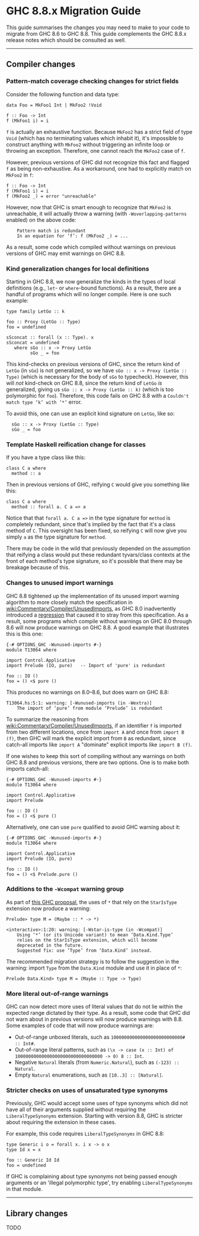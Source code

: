 


# GHC 8.8.x Migration Guide



This guide summarises the changes you may need to make to your code to migrate from GHC 8.6 to GHC 8.8. This guide complements the GHC 8.8.x release notes which should be consulted as well.


---


## Compiler changes


### Pattern-match coverage checking changes for strict fields



Consider the following function and data type:


```
data Foo = MkFoo1 Int | MkFoo2 !Void

f :: Foo -> Int
f (MkFoo1 i) = i
```


`f` is actually an exhaustive function. Because `MkFoo2` has a strict field of type `Void` (which has no terminating values which inhabit it), it's impossible to construct anything with `MkFoo2` without triggering an infinite loop or throwing an exception. Therefore, one cannot reach the `MkFoo2` case of `f`.



However, previous versions of GHC did not recognize this fact and flagged `f` as being non-exhaustive. As a workaround, one had to explicitly match on `MkFoo2` in `f`:


```
f :: Foo -> Int
f (MkFoo1 i) = i
f (MkFoo2 _) = error "unreachable"
```


However, now that GHC is smart enough to recognize that `MkFoo2` is unreachable, it will actually throw a warning (with `-Woverlapping-patterns` enabled) on the above code:


```wiki
    Pattern match is redundant
    In an equation for ‘f’: f (MkFoo2 _) = ...
```


As a result, some code which compiled without warnings on previous versions of GHC may emit warnings on GHC 8.8.


### Kind generalization changes for local definitions



Starting in GHC 8.8, we now generalize the kinds in the types of local definitions (e.g., `let`- or `where`-bound functions). As a result, there are a handful of programs which will no longer compile. Here is one such example:


```
type family LetGo :: k

foo :: Proxy (LetGo :: Type)
foo = undefined

sSconcat :: forall (x :: Type). x
sSconcat = undefined
   where sGo :: x -> Proxy LetGo
         sGo _ = foo
```


This kind-checks on previous versions of GHC, since the return kind of `LetGo` (in `sGo`) is not generalized, so we have `sGo :: x -> Proxy (LetGo :: Type)` (which is necessary for the body of `sGo` to typecheck). However, this will *not* kind-check on GHC 8.8, since the return kind of `LetGo` *is* generalized, giving us `sGo :: x -> Proxy (LetGo :: k)` (which is too polymorphic for `foo`). Therefore, this code fails on GHC 8.8 with a `Couldn't match type ‘k’ with ‘*’` error.



To avoid this, one can use an explicit kind signature on `LetGo`, like so:


```
  sGo :: x -> Proxy (LetGo :: Type)
  sGo _ = foo
```

### Template Haskell reification change for classes



If you have a type class like this:


```
class C a where
  method :: a
```


Then in previous versions of GHC, reifying `C` would give you something like this:


```
class C a where
  method :: forall a. C a => a
```


Notice that that `forall a. C a =>` in the type signature for `method` is completely redundant, since that's implied by the fact that it's a class method of `C`. This oversight has been fixed, so reifying `C` will now give you simply `a` as the type signature for `method`.



There may be code in the wild that previously depended on the assumption that reifying a class would put these redundant tyvars/class contexts at the front of each method's type signature, so it's possible that there may be breakage because of this.


### Changes to unused import warnings



GHC 8.8 tightened up the implementation of its unused import warning algorithm to more closely match the specification in [wiki:Commentary/Compiler/UnusedImports](commentary/compiler/unused-imports), as GHC 8.0 inadvertently introduced a [
regression](https://ghc.haskell.org/trac/ghc/ticket/13064) that caused it to stray from this specification. As a result, some programs which compile without warnings on GHC 8.0 through 8.6 will now produce warnings on GHC 8.8. A good example that illustrates this is this one:


```
{-# OPTIONS_GHC -Wunused-imports #-}
module T13064 where

import Control.Applicative
import Prelude (IO, pure)   -- Import of 'pure' is redundant

foo :: IO ()
foo = () <$ pure ()
```


This produces no warnings on 8.0–8.6, but does warn on GHC 8.8:


```wiki
T13064.hs:5:1: warning: [-Wunused-imports (in -Wextra)]
    The import of ‘pure’ from module ‘Prelude’ is redundant
```


To summarize the reasoning from [wiki:Commentary/Compiler/UnusedImports](commentary/compiler/unused-imports), if an identifier `f` is imported from two different locations, once from `import A` and once from `import B (f)`, then GHC will mark the explicit import from `B` as redundant, since catch-all imports like `import A` "dominate" explicit imports like `import B (f)`.



If one wishes to keep this sort of compiling without any warnings on both GHC 8.8 and previous versions, there are two options. One is to make both imports catch-all:


```
{-# OPTIONS_GHC -Wunused-imports #-}
module T13064 where

import Control.Applicative
import Prelude

foo :: IO ()
foo = () <$ pure ()
```


Alternatively, one can use `pure` qualified to avoid GHC warning about it:


```
{-# OPTIONS_GHC -Wunused-imports #-}
module T13064 where

import Control.Applicative
import Prelude (IO, pure)

foo :: IO ()
foo = () <$ Prelude.pure ()
```

### Additions to the `-Wcompat` warning group



As part of [
this GHC proposal](https://github.com/ghc-proposals/ghc-proposals/blob/master/proposals/0030-remove-star-kind.rst), the uses of `*` that rely on the `StarIsType` extension now produce a warning:


```wiki
Prelude> type M = (Maybe :: * -> *)

<interactive>:1:20: warning: [-Wstar-is-type (in -Wcompat)]
    Using ‘*’ (or its Unicode variant) to mean ‘Data.Kind.Type’
    relies on the StarIsType extension, which will become
    deprecated in the future.
    Suggested fix: use ‘Type’ from ‘Data.Kind’ instead.
```


The recommended migration strategy is to follow the suggestion in the warning: import `Type` from the `Data.Kind` module and use it in place of `*`:


```wiki
Prelude Data.Kind> type M = (Maybe :: Type -> Type)
```

### More literal out-of-range warnings



GHC can now detect more uses of literal values that do not lie within the expected range dictated by their type. As a result, some code that GHC did not warn about in previous versions will now produce warnings with 8.8. Some examples of code that will now produce warnings are:


- Out-of-range unboxed literals, such as `100000000000000000000000000# :: Int#`.
- Out-of-range literal patterns, such as `(\x -> case (x :: Int) of 100000000000000000000000000000000 -> 0) 8 :: Int`.
- Negative `Natural` literals (from `Numeric.Natural`), such as `(-123) :: Natural`.
- Empty `Natural` enumerations, such as `[10..3] :: [Natural]`.

### Stricter checks on uses of unsaturated type synonyms



Previously, GHC would accept some uses of type synonyms which did not have all of their arguments supplied without requiring the `LiberalTypeSynonyms` extension. Starting with version 8.8, GHC is stricter about requiring the extension in these cases.



For example, this code requires `LiberalTypeSynonyms` in GHC 8.8:


```wiki
type Generic i o = forall x. i x -> o x
type Id x = x

foo :: Generic Id Id
foo = undefined
```


If GHC is complaining about type synonyms not being passed enough arguments or an 'illegal polymorphic type', try enabling `LiberalTypeSynonyms` in that module.


---


## Library changes



TODO


